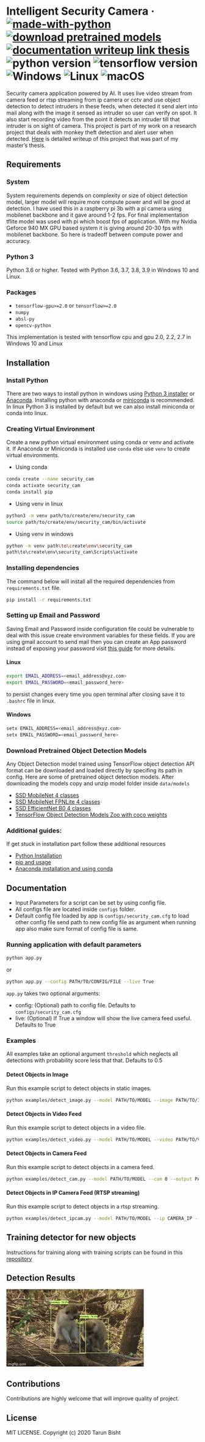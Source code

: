 # Intelligent Security Camera &middot; [![made-with-python](https://img.shields.io/badge/Made%20with-Python-1f425f.svg)](https://www.python.org/) [![download pretrained models](https://img.shields.io/badge/download-pretrained%20models-important)](https://github.com/tarun-bisht/security-camera/releases/tag/models) [![documentation writeup link thesis](https://img.shields.io/badge/documentation-project%20writeup-ff69b4)](https://www.tarunbisht.com/assets/projects/security-camera/application-of-object-detection-in-home-surveillance-system.pdf) ![python version](https://img.shields.io/badge/Python-%3E3.6-orange) ![tensorflow version](https://img.shields.io/badge/TensorFlow-%3E2.2-blueviolet) ![Windows](https://svgshare.com/i/ZhY.svg) ![Linux](https://svgshare.com/i/Zhy.svg) ![macOS](https://svgshare.com/i/ZjP.svg)

Security camera application powered by AI. It uses live video stream from camera feed or rtsp streaming from ip camera or cctv and use object detection to detect intruders in these feeds, when detected it send alert into mail along with the image it sensed as intruder so user can verify on spot. It also start recording video from the point it detects an intruder till that intruder is on sight of camera. This project is part of my work on a research project that deals with monkey theft detection and alert user when detected. [Here](https://www.tarunbisht.com/assets/projects/security-camera/application-of-object-detection-in-home-surveillance-system.pdf) is detailed writeup of this project that was part of my master’s thesis.

## Requirements

### System

System requirements depends on complexity or size of object detection model, larger model will require more compute power and will be good at detection. I have used this in a raspberry pi 3b with a pi camera using mobilenet backbone and it gave around 1-2 fps. For final implementation tflite model was used with pi which boost fps of application. With my Nvidia Geforce 940 MX GPU based system it is giving around 20-30 fps with mobilenet backbone. So here is tradeoff between compute power and accuracy.

### Python 3

Python 3.6 or higher. Tested with Python 3.6, 3.7, 3.8, 3.9 in Windows 10 and Linux.

### Packages

- `tensorflow-gpu>=2.0` or `tensorflow>=2.0`
- `numpy`
- `absl-py`
- `opencv-python`

This implementation is tested with tensorflow cpu and gpu 2.0, 2.2, 2.7 in Windows 10 and Linux

## Installation

### Install Python

There are two ways to install python in windows using [Python 3 installer](https://www.python.org/downloads/) or [Anaconda](https://docs.conda.io/projects/conda/en/latest/user-guide/install/index.html). Installing python with anaconda or [miniconda](https://docs.conda.io/en/latest/miniconda.html) is recommended. In linux Python 3 is installed by default but we can also install miniconda or conda into linux.

### Creating Virtual Environment

Create a new python virtual environment using conda or venv and activate it. If Anaconda or Miniconda is installed use `conda` else use `venv` to create virtual environments.

- Using conda

```bash
conda create --name security_cam
conda activate security_cam
conda install pip
```

- Using venv in linux

```bash
python3 -m venv path/to/create/env/security_cam
source path/to/create/env/security_cam/bin/activate
```

- Using venv in windows

```bash
python -m venv path\to\create\env\security_cam
path\to\create\env\security_cam\Scripts\activate
```

### Installing dependencies

The command below will install all the required dependencies from `requirements.txt` file.

```bash
pip install -r requirements.txt
```

### Setting up Email and Password

Saving Email and Password inside configuration file could be vulnerable to deal with this issue create environment variables for these fields. If you are using gmail account to send mail then you can create an App password instead of exposing your password visit [this guide](https://support.google.com/accounts/answer/185833) for more details.

#### Linux

```bash
export EMAIL_ADDRESS=<email_address@xyz.com>
export EMAIL_PASSWORD=<email_password_here>
```

to persist changes every time you open terminal after closing save it to `.bashrc` file in linux.

#### Windows

```bash
setx EMAIL_ADDRESS=<email_address@xyz.com>
setx EMAIL_PASSWORD=<email_password_here>
```

### Download Pretrained Object Detection Models

Any Object Detection model trained using TensorFlow object detection API format can be downloaded and loaded directly by specifing its path in config. Here are some of pretrained object detection models. After downloading the models copy and unzip model folder inside `data/models`

- [SSD MobileNet 4 classes](https://github.com/tarun-bisht/security-camera/releases/download/models/ssd_mobilenet_v2_320x320.zip)
- [SSD MobileNet FPNLite 4 classes](https://github.com/tarun-bisht/security-camera/releases/download/models/ssd_mobilenet_v2_fpnlite_320x320.zip)
- [SSD EfficientNet B0 4 classes](https://github.com/tarun-bisht/security-camera/releases/download/models/ssd_efficientdet_b0.zip)
- [TensorFlow Object Detection Models Zoo with coco weights](https://github.com/tensorflow/models/blob/master/research/object_detection/g3doc/tf2_detection_zoo.md)

### Additional guides:

If get stuck in installation part follow these additional resources

- [Python Installation](https://www.youtube.com/watch?v=YYXdXT2l-Gg&list)
- [pip and usage](https://www.youtube.com/watch?v=U2ZN104hIcc)
- [Anaconda installation and using conda](https://www.youtube.com/watch?v=YJC6ldI3hWk)

## Documentation

- Input Parameters for a script can be set by using config file.
- All configs file are located inside `configs` folder.
- Default config file loaded by app is `configs/security_cam.cfg` to load other config file send path to new config file as argument when running app also make sure format of config file is same.

### Running application with default parameters

```bash
python app.py
```

or

```bash
python app.py --config PATH/TO/CONFIG/FILE --live True
```

`app.py` takes two optional arguments:

- config: (Optional) path to config file. Defaults to `configs/security_cam.cfg`
- live: (Optional) If True a window will show the live camera feed useful. Defaults to True

### Examples

All examples take an optional argument `threshold` which neglects all detections with probability score less that that. Defaults to 0.5

#### Detect Objects in Image

Run this example script to detect objects in static images.

```bash
python examples/detect_image.py --model PATH/TO/MODEL --image PATH/TO/IMAGE --output PATH/TO/SAVE/OUTPUT/IMAGE
```

#### Detect Objects in Video Feed

Run this example script to detect objects in a video file.

```bash
python examples/detect_video.py --model PATH/TO/MODEL --video PATH/TO/VIDEO --output PATH/TO/SAVE/OUTPUT/VIDEO
```

#### Detect Objects in Camera Feed

Run this example script to detect objects in a camera feed.

```bash
python examples/detect_cam.py --model PATH/TO/MODEL --cam 0 --output PATH/TO/SAVE/OUTPUT/VIDEO
```

#### Detect Objects in IP Camera Feed (RTSP streaming)

Run this example script to detect objects in a rtsp streaming.

```bash
python examples/detect_ipcam.py --model PATH/TO/MODEL --ip CAMERA_IP --port STREAMING_PORT --username USERNAME_IF_NEEDED --password PASSWORD_IF_NEEDED  --output PATH/TO/SAVE/OUTPUT/VIDEO
```

## Training detector for new objects

Instructions for training along with training scripts can be found in this [repository](https://github.com/tarun-bisht/tensorflow-object-detection)

## Detection Results

<div>
  <a href="https://youtu.be/FK4kqej6t5Q"><img src='data/outputs/monkey_detection.gif' alt="Monkey Detection Object Detection"></a>
</div>

## Contributions

Contributions are highly welcome that will improve quality of project.

## License

MIT LICENSE. Copyright (c) 2020 Tarun Bisht

